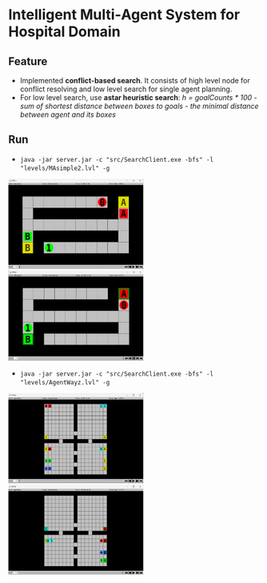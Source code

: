 # Intelligent Multi‑Agent System for Hospital Domain


## Feature
- Implemented **conflict-based search**. It consists of high level node for conflict resolving and low level search for single agent planning.
- For low level search, use **astar heuristic search**: *h = goalCounts * 100 - sum of shortest distance between boxes to goals - the minimal distance between agent and its boxes*


## Run
- `java -jar server.jar -c "src/SearchClient.exe -bfs" -l "levels/MAsimple2.lvl" -g`

<p float="left">
<img width='270' height='180' src="image/2023-04-23193606.png">
<img width='270' height='180' src="image/2023-04-23193555.png">
</p>

- `java -jar server.jar -c "src/SearchClient.exe -bfs" -l "levels/AgentWayz.lvl" -g`

<p float="left">
<img width='270' height='180' src="image/2023-05-18162804.png">
<img width='270' height='180' src="image/2023-05-18162848.png">
</p>
